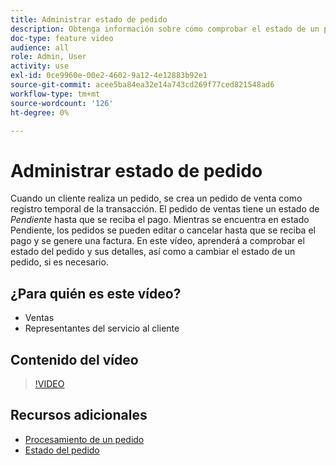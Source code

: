 ```yaml
---
title: Administrar estado de pedido
description: Obtenga información sobre cómo comprobar el estado de un pedido y sus detalles, y cómo cambiar el estado de un pedido.
doc-type: feature video
audience: all
role: Admin, User
activity: use
exl-id: 0ce9960e-00e2-4602-9a12-4e12883b92e1
source-git-commit: acee5ba84ea32e14a743cd269f77ced821548ad6
workflow-type: tm+mt
source-wordcount: '126'
ht-degree: 0%

---
```


# Administrar estado de pedido

Cuando un cliente realiza un pedido, se crea un pedido de venta como registro temporal de la transacción. El pedido de ventas tiene un estado de _Pendiente_ hasta que se reciba el pago. Mientras se encuentra en estado Pendiente, los pedidos se pueden editar o cancelar hasta que se reciba el pago y se genere una factura. En este vídeo, aprenderá a comprobar el estado del pedido y sus detalles, así como a cambiar el estado de un pedido, si es necesario.

## ¿Para quién es este vídeo?

- Ventas
- Representantes del servicio al cliente

## Contenido del vídeo

>[!VIDEO](https://video.tv.adobe.com/v/343935?quality=12&learn=on)

## Recursos adicionales

- [Procesamiento de un pedido](https://docs.magento.com/user-guide/sales/order-processing.html)
- [Estado del pedido](https://docs.magento.com/user-guide/sales/order-status.html)
